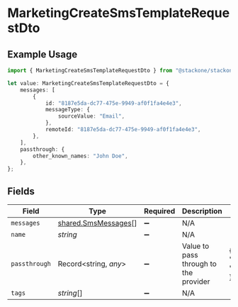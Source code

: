 # MarketingCreateSmsTemplateRequestDto

## Example Usage

```typescript
import { MarketingCreateSmsTemplateRequestDto } from "@stackone/stackone-client-ts/sdk/models/shared";

let value: MarketingCreateSmsTemplateRequestDto = {
    messages: [
        {
            id: "8187e5da-dc77-475e-9949-af0f1fa4e4e3",
            messageType: {
                sourceValue: "Email",
            },
            remoteId: "8187e5da-dc77-475e-9949-af0f1fa4e4e3",
        },
    ],
    passthrough: {
        other_known_names: "John Doe",
    },
};
```

## Fields

| Field                                                             | Type                                                              | Required                                                          | Description                                                       | Example                                                           |
| ----------------------------------------------------------------- | ----------------------------------------------------------------- | ----------------------------------------------------------------- | ----------------------------------------------------------------- | ----------------------------------------------------------------- |
| `messages`                                                        | [shared.SmsMessages](../../../sdk/models/shared/smsmessages.md)[] | :heavy_minus_sign:                                                | N/A                                                               |                                                                   |
| `name`                                                            | *string*                                                          | :heavy_minus_sign:                                                | N/A                                                               |                                                                   |
| `passthrough`                                                     | Record<string, *any*>                                             | :heavy_minus_sign:                                                | Value to pass through to the provider                             | {<br/>"other_known_names": "John Doe"<br/>}                       |
| `tags`                                                            | *string*[]                                                        | :heavy_minus_sign:                                                | N/A                                                               |                                                                   |